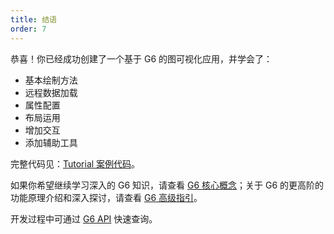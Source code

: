```yaml
---
title: 结语
order: 7
---
```


恭喜！你已经成功创建了一个基于 G6 的图可视化应用，并学会了：

- 基本绘制方法
- 远程数据加载
- 属性配置
- 布局运用
- 增加交互
- 添加辅助工具

完整代码见：[Tutorial 案例代码](https://codepen.io/Yanyan-Wang/pen/mdbYZvZ)。

如果你希望继续学习深入的 G6 知识，请查看 [G6 核心概念](/zh/docs/manual/middle/graph)；关于 G6 的更高阶的功能原理介绍和深入探讨，请查看 [G6 高级指引](/zh/docs/manual/advanced/keyconcept/shape-and-properties)。

开发过程中可通过 [G6 API](/zh/docs/api/Graph) 快速查询。